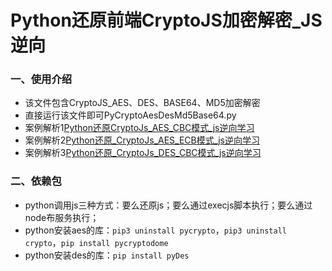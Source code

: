 # Python还原前端CryptoJS加密解密_JS逆向
### 一、使用介绍
- 该文件包含CryptoJS_AES、DES、BASE64、MD5加密解密
- 直接运行该文件即可PyCryptoAesDesMd5Base64.py
- 案例解析1[Python还原CryptoJs_AES_CBC模式_js逆向学习](https://blog.csdn.net/weixin_43411585/article/details/107729151)
- 案例解析2[Python还原_CryptoJs_AES_ECB模式_js逆向学习](https://blog.csdn.net/weixin_43411585/article/details/107675458)
- 案例解析3[Python还原_CryptoJs_DES_CBC模式_js逆向学习](https://blog.csdn.net/weixin_43411585/article/details/108526461)
### 二、依赖包
- python调用js三种方式：要么还原js；要么通过execjs脚本执行；要么通过node布服务执行；
- python安装aes的库：`pip3 uninstall pycrypto`，`pip3 uninstall crypto`，`pip install pycryptodome`
- python安装des的库：`pip install pyDes`
